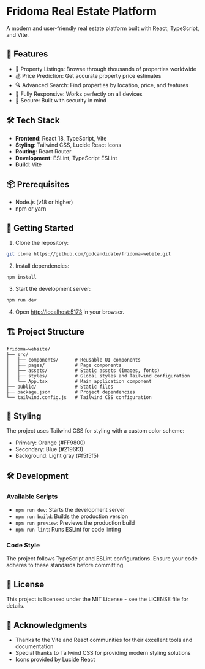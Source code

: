 # Fridoma Real Estate Platform

A modern and user-friendly real estate platform built with React, TypeScript, and Vite.

## 🚀 Features

- 🏡 Property Listings: Browse through thousands of properties worldwide
- 💰 Price Prediction: Get accurate property price estimates
- 🔍 Advanced Search: Find properties by location, price, and features
- 📱 Fully Responsive: Works perfectly on all devices
- 🔐 Secure: Built with security in mind

## 🛠️ Tech Stack

- **Frontend**: React 18, TypeScript, Vite
- **Styling**: Tailwind CSS, Lucide React Icons
- **Routing**: React Router
- **Development**: ESLint, TypeScript ESLint
- **Build**: Vite

## 📦 Prerequisites

- Node.js (v18 or higher)
- npm or yarn

## 🚀 Getting Started

1. Clone the repository:

```bash
git clone https://github.com/godcandidate/fridoma-webite.git
```

2. Install dependencies:

```bash
npm install
```

3. Start the development server:

```bash
npm run dev
```

4. Open [http://localhost:5173](http://localhost:5173) in your browser.

## 🏗️ Project Structure

```
fridoma-website/
├── src/
│   ├── components/      # Reusable UI components
│   ├── pages/           # Page components
│   ├── assets/          # Static assets (images, fonts)
│   ├── styles/          # Global styles and Tailwind configuration
│   └── App.tsx          # Main application component
├── public/              # Static files
├── package.json         # Project dependencies
└── tailwind.config.js   # Tailwind CSS configuration
```

## 🎨 Styling

The project uses Tailwind CSS for styling with a custom color scheme:

- Primary: Orange (#FF9800)
- Secondary: Blue (#2196f3)
- Background: Light gray (#f5f5f5)

## 🛠️ Development

### Available Scripts

- `npm run dev`: Starts the development server
- `npm run build`: Builds the production version
- `npm run preview`: Previews the production build
- `npm run lint`: Runs ESLint for code linting

### Code Style

The project follows TypeScript and ESLint configurations. Ensure your code adheres to these standards before committing.

## 📝 License

This project is licensed under the MIT License - see the LICENSE file for details.

## 🙏 Acknowledgments

- Thanks to the Vite and React communities for their excellent tools and documentation
- Special thanks to Tailwind CSS for providing modern styling solutions
- Icons provided by Lucide React
